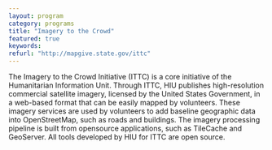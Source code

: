 ```yaml
---
layout: program
category: programs
title: "Imagery to the Crowd"
featured: true
keywords:
refurl: "http://mapgive.state.gov/ittc"
---
```

The Imagery to the Crowd Initiative (ITTC) is a core initiative of the Humanitarian Information Unit. Through ITTC, HIU publishes high-resolution commercial satellite imagery, licensed by the United States Government, in a web-based format that can be easily mapped by volunteers. These imagery services are used by volunteers to add baseline geographic data into OpenStreetMap, such as roads and buildings. The imagery processing pipeline is built from opensource applications, such as TileCache and GeoServer. All tools developed by HIU for ITTC are open source.
